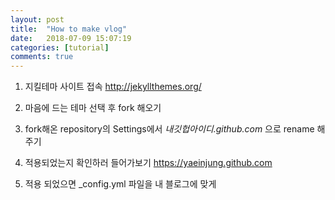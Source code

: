 ```yaml
---
layout: post
title:  "How to make vlog"
date:   2018-07-09 15:07:19
categories: [tutorial]
comments: true
---
```


1. 지킬테마 사이트 접속
<http://jekyllthemes.org/>

2. 마음에 드는 테마 선택 후 fork 해오기

3. fork해온 repository의 Settings에서 _내깃헙아이디.github.com_ 으로 rename 해주기

4. 적용되었는지 확인하러 들어가보기 <https://yaeinjung.github.com>

5. 적용 되었으면 _config.yml 파일을 내 블로그에 맞게 

